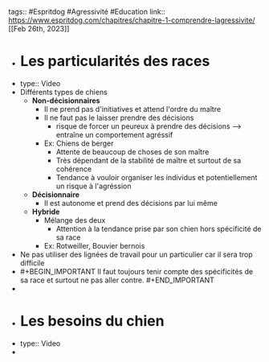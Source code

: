 tags:: #Espritdog #Agressivité #Education 
link:: https://www.espritdog.com/chapitres/chapitre-1-comprendre-lagressivite/
[[Feb 26th, 2023]]

- # Les particularités des races
- type:: Video
- Différents types de chiens
	- **Non-décisionnaires**
		- Il ne prend pas d'initiatives et attend l'ordre du maître
		- Il ne faut pas le laisser prendre des décisions
			- risque de forcer un peureux à prendre des décisions --> entraîne un comportement agréssif
		- Ex: Chiens de berger
			- Attente de beaucoup de choses de son maître
			- Très dépendant de la stabilité de maître et surtout de sa cohérence
			- Tendance à vouloir organiser les individus et potentiellement un risque à l'agréssion
	- **Décisionnaire**
		- Il est autonome et prend des décisions par lui même
	- **Hybride**
		- Mélange des deux
			- Attention à la tendance prise par son chien hors spécificité de sa race
		- Ex: Rotweiller, Bouvier bernois
- Ne pas utiliser des lignées de travail pour un particulier car il sera trop difficile
- #+BEGIN_IMPORTANT
  Il faut toujours tenir compte des spécificités de sa race et surtout ne pas aller contre.
  #+END_IMPORTANT
-
- # Les besoins du chien
- type:: Video
-